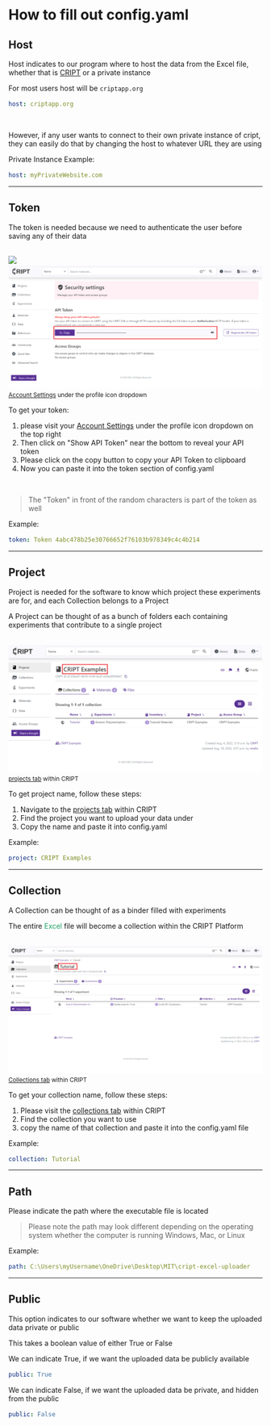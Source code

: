 # How to fill out config.yaml

## Host

Host indicates to our program where to host the data from the Excel file, whether that is 
<a href="https://criptapp.org/">CRIPT</a> or a private instance

For most users host will be `criptapp.org`

```yaml
host: criptapp.org
```

<br>

However, if any user wants to connect to their own private instance of cript, they can easily do that by changing the
host to whatever URL they are using

Private Instance Example:

```yaml
host: myPrivateWebsite.com
```

---

## Token

The token is needed because we need to authenticate the user before saving any of their data

<br>

<img src="../docs_assets/filling_out_config/cript_login_screen.png">
<img src="../docs_assets/filling_out_config/api_token_page.png">

<small>
   <a href="https://criptapp.org/settings/">Account Settings</a> under the profile icon dropdown
</small>

<br>

To get your token:

1. please visit your <a href="https://criptapp.org/settings/">Account Settings</a> under the profile icon dropdown on
   the top right
2. Then click on "Show API Token" near the bottom to reveal your API token
3. Please click on the copy button to copy your API Token to clipboard
4. Now you can paste it into the token section of config.yaml

<br>

> The "Token" in front of the random characters is part of the token as well


Example:

```yaml
token: Token 4abc478b25e30766652f76103b978349c4c4b214
```

---

## Project

Project is needed for the software to know which project these experiments are for, and each Collection belongs to a Project

A Project can be thought of as a bunch of folders each containing experiments that contribute to a single project

<br>

<img src="../docs_assets/filling_out_config/project_name_screenshot.png">
<small>
   <a href="https://criptapp.org/project/">projects tab</a> within CRIPT
</small>


<br>

To get project name, follow these steps:

1. Navigate to the <a href="https://criptapp.org/project/">projects tab</a> within CRIPT
2. Find the project you want to upload your data under
3. Copy the name and paste it into config.yaml

Example:

```yaml
project: CRIPT Examples
```

---

## Collection

A Collection can be thought of as a binder filled with experiments

The entire <span style="color: #21a366">Excel</span> file will become a collection within the CRIPT Platform

<br>

<img src="../docs_assets/filling_out_config/collections_name_screenshot.png">
<small>
   <a href="https://criptapp.org/collection/">Collections tab</a> within CRIPT
</small>

<br>

To get your collection name, follow these steps:

1. Please visit the <a href="https://criptapp.org/collection/">collections tab</a> within CRIPT
2. Find the collection you want to use
3. copy the name of that collection and paste it into the config.yaml file

Example:

```yaml
collection: Tutorial
```

---

## Path

Please indicate the path where the executable file is located

> Please note the path may look different depending on the operating system whether the computer is running Windows,
> Mac, or Linux

Example:

```yaml
path: C:\Users\myUsername\OneDrive\Desktop\MIT\cript-excel-uploader
```

---

## Public

This option indicates to our software whether we want to keep the uploaded data private or public

This takes a boolean value of either True or False

We can indicate True, if we want the uploaded data be publicly available

```yaml
public: True
```

We can indicate False, if we want the uploaded data be private, and hidden from the public

```yaml
public: False
```

<br> <br>
